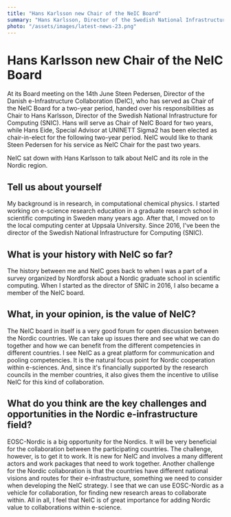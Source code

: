 ```yaml
---
title: "Hans Karlsson new Chair of the NeIC Board"
summary: "Hans Karlsson, Director of the Swedish National Infrastructure for Computing (SNIC), will serve a two-year term from the 14th June 2019. Hans Eide from UNINETT Sigma2 was elected Vice-Chair."
photo: "/assets/images/latest-news-23.png"
---
```


Hans Karlsson new Chair of the NeIC Board
===============================

At its Board meeting on the 14th June Steen Pedersen, Director of the Danish e-Infrastructure Collaboration (DeIC), who has served as Chair of the NeIC Board for a two-year period, handed over his responsibilities as Chair to Hans Karlsson, Director of the Swedish National Infrastructure for Computing (SNIC). Hans will serve as Chair of NeIC Board for two years, while Hans Eide, Special Advisor at UNINETT Sigma2 has been elected as chair-in-elect for the following two-year period. NeIC would like to thank Steen Pedersen for his service as NeIC Chair for the past two years.

NeIC sat down with Hans Karlsson to talk about NeIC and its role in the Nordic region. 

## Tell us about yourself
My background is in research, in computational chemical physics. I started working on e-science research education in a graduate research school in scientific computing in Sweden many years ago. After that, I moved on to the local computing center at Uppsala University. Since 2016, I've been the director of the Swedish National Infrastructure for Computing (SNIC).
<br>
## What is your history with NeIC so far? 
The history between me and NeIC goes back to when I was a part of a survey organized by Nordforsk about a Nordic graduate school in scientific computing. When I started as the director of SNIC in 2016, I also became a member of the NeIC board.
<br>
## What, in your opinion, is the value of NeIC? 
The NeIC board in itself is a very good forum for open discussion between the Nordic countries. We can take up issues there and see what we can do together and how we can benefit from the different competencies in different countries. I see NeIC as a great platform for communication and pooling competencies. It is the natural focus point for Nordic cooperation within e-sciences. And, since it's financially supported by the research councils in the member countries, it also gives them the incentive to utilise NeIC for this kind of collaboration.
<br>
## What do you think are the key challenges and opportunities in the Nordic e-infrastructure field?
EOSC-Nordic is a big opportunity for the Nordics. It will be very beneficial for the collaboration between the participating countries. The challenge, however, is to get it to work. It is new for NeIC and involves a many different actors and work packages that need to work together. Another challenge for the Nordic collaboration is that the countries have different national visions and routes for their e-infrastructure, something we need to consider when developing the NeIC strategy. I see that we can use EOSC-Nordic as a vehicle for collaboration, for finding new research areas to collaborate within. All in all, I feel that NeIC is of great importance for adding Nordic value to collaborations within e-science.
